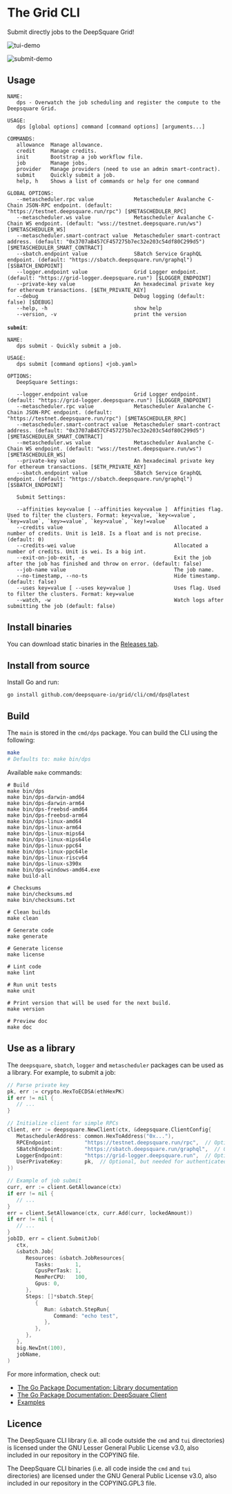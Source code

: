 # The Grid CLI

Submit directly jobs to the DeepSquare Grid!

![tui-demo](./assets/tui-demo.svg)

![submit-demo](./assets/submit-demo.svg)

## Usage

```shell
NAME:
   dps - Overwatch the job scheduling and register the compute to the Deepsquare Grid.

USAGE:
   dps [global options] command [command options] [arguments...]

COMMANDS:
   allowance  Manage allowance.
   credit     Manage credits.
   init       Bootstrap a job workflow file.
   job        Manage jobs.
   provider   Manage providers (need to use an admin smart-contract).
   submit     Quickly submit a job.
   help, h    Shows a list of commands or help for one command

GLOBAL OPTIONS:
   --metascheduler.rpc value             Metascheduler Avalanche C-Chain JSON-RPC endpoint. (default: "https://testnet.deepsquare.run/rpc") [$METASCHEDULER_RPC]
   --metascheduler.ws value              Metascheduler Avalanche C-Chain WS endpoint. (default: "wss://testnet.deepsquare.run/ws") [$METASCHEDULER_WS]
   --metascheduler.smart-contract value  Metascheduler smart-contract address. (default: "0x3707aB457CF457275b7ec32e203c54df80C299d5") [$METASCHEDULER_SMART_CONTRACT]
   --sbatch.endpoint value               SBatch Service GraphQL endpoint. (default: "https://sbatch.deepsquare.run/graphql") [$SBATCH_ENDPOINT]
   --logger.endpoint value               Grid Logger endpoint. (default: "https://grid-logger.deepsquare.run") [$LOGGER_ENDPOINT]
   --private-key value                   An hexadecimal private key for ethereum transactions. [$ETH_PRIVATE_KEY]
   --debug                               Debug logging (default: false) [$DEBUG]
   --help, -h                            show help
   --version, -v                         print the version
```

**`submit`**:

```shell
NAME:
   dps submit - Quickly submit a job.

USAGE:
   dps submit [command options] <job.yaml>

OPTIONS:
   DeepSquare Settings:

   --logger.endpoint value               Grid Logger endpoint. (default: "https://grid-logger.deepsquare.run") [$LOGGER_ENDPOINT]
   --metascheduler.rpc value             Metascheduler Avalanche C-Chain JSON-RPC endpoint. (default: "https://testnet.deepsquare.run/rpc") [$METASCHEDULER_RPC]
   --metascheduler.smart-contract value  Metascheduler smart-contract address. (default: "0x3707aB457CF457275b7ec32e203c54df80C299d5") [$METASCHEDULER_SMART_CONTRACT]
   --metascheduler.ws value              Metascheduler Avalanche C-Chain WS endpoint. (default: "wss://testnet.deepsquare.run/ws") [$METASCHEDULER_WS]
   --private-key value                   An hexadecimal private key for ethereum transactions. [$ETH_PRIVATE_KEY]
   --sbatch.endpoint value               SBatch Service GraphQL endpoint. (default: "https://sbatch.deepsquare.run/graphql") [$SBATCH_ENDPOINT]

   Submit Settings:

   --affinities key<value [ --affinities key<value ]  Affinities flag. Used to filter the clusters. Format: key<value, `key<=value`, `key=value`, `key>=value`, `key>value`, `key!=value`
   --credits value                                    Allocated a number of credits. Unit is 1e18. Is a float and is not precise. (default: 0)
   --credits-wei value                                Allocated a number of credits. Unit is wei. Is a big int.
   --exit-on-job-exit, -e                             Exit the job after the job has finished and throw on error. (default: false)
   --job-name value                                   The job name.
   --no-timestamp, --no-ts                            Hide timestamp. (default: false)
   --uses key=value [ --uses key=value ]              Uses flag. Used to filter the clusters. Format: key=value
   --watch, -w                                        Watch logs after submitting the job (default: false)

```

## Install binaries

You can download static binaries in the [Releases tab](https://github.com/deepsquare-io/grid/releases?q=cli&expanded=true).

## Install from source

Install Go and run:

```shell
go install github.com/deepsquare-io/grid/cli/cmd/dps@latest
```

## Build

The `main` is stored in the `cmd/dps` package. You can build the CLI using the following:

```sh
make
# Defaults to: make bin/dps
```

Available `make` commands:

```shell
# Build
make bin/dps
make bin/dps-darwin-amd64
make bin/dps-darwin-arm64
make bin/dps-freebsd-amd64
make bin/dps-freebsd-arm64
make bin/dps-linux-amd64
make bin/dps-linux-arm64
make bin/dps-linux-mips64
make bin/dps-linux-mips64le
make bin/dps-linux-ppc64
make bin/dps-linux-ppc64le
make bin/dps-linux-riscv64
make bin/dps-linux-s390x
make bin/dps-windows-amd64.exe
make build-all

# Checksums
make bin/checksums.md
make bin/checksums.txt

# Clean builds
make clean

# Generate code
make generate

# Generate license
make license

# Lint code
make lint

# Run unit tests
make unit

# Print version that will be used for the next build.
make version

# Preview doc
make doc
```

## Use as a library

The `deepsquare`, `sbatch`, `logger` and `metascheduler` packages can be used as a library. For example, to submit a job:

```go
// Parse private key
pk, err := crypto.HexToECDSA(ethHexPK)
if err != nil {
   // ...
}

// Initialize client for simple RPCs
client, err := deepsquare.NewClient(ctx, &deepsquare.ClientConfig{
   MetaschedulerAddress: common.HexToAddress("0x..."),
   RPCEndpoint:          "https://testnet.deepsquare.run/rpc",  // Optional
   SBatchEndpoint:       "https://sbatch.deepsquare.run/graphql",  // Optional
   LoggerEndpoint:       "https://grid-logger.deepsquare.run",  // Optional
   UserPrivateKey:       pk,  // Optional, but needed for authenticated requests
})

// Example of job submit
curr, err := client.GetAllowance(ctx)
if err != nil {
   // ...
}
err = client.SetAllowance(ctx, curr.Add(curr, lockedAmount))
if err != nil {
   // ...
}
jobID, err = client.SubmitJob(
   ctx,
   &sbatch.Job{
      Resources: &sbatch.JobResources{
         Tasks:       1,
         CpusPerTask: 1,
         MemPerCPU:   100,
         Gpus: 0,
      },
      Steps: []*sbatch.Step{
         {
            Run: &sbatch.StepRun{
               Command: "echo test",
            },
         },
      },
   },
   big.NewInt(100),
   jobName,
)
```

For more information, check out:

- [The Go Package Documentation: Library documentation](https://pkg.go.dev/github.com/deepsquare-io/grid/cli)
- [The Go Package Documentation: DeepSquare Client](https://pkg.go.dev/github.com/deepsquare-io/grid/cli/deepsquare)
- [Examples](https://github.com/deepsquare-io/grid/tree/main/cli/_examples)

## Licence

The DeepSquare CLI library (i.e. all code outside the `cmd` and `tui` directories) is licensed under the GNU Lesser General Public License v3.0, also included in our repository in the COPYING file.

The DeepSquare CLI binaries (i.e. all code inside the `cmd` and `tui` directories) are licensed under the GNU General Public License v3.0, also included in our repository in the COPYING.GPL3 file.
